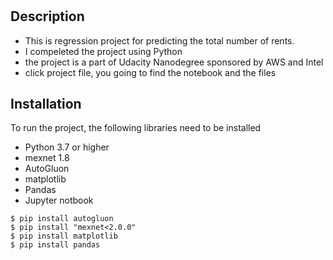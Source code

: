 # <Bike sharing Demand>
  
  ## Description
* This is regression project for predicting the total number of rents.
* I compeleted the project using Python
* the project is a part of Udacity Nanodegree sponsored by AWS and Intel
* click project file, you going to find the notebook and the files

## Installation
To run the project, the following libraries need to be installed
 * Python 3.7 or higher
 * mexnet 1.8
 * AutoGluon 
 * matplotlib
 * Pandas
 * Jupyter notbook
  ```
$ pip install autogluon
$ pip install "mexnet<2.0.0"
$ pip install matplotlib
$ pip install pandas
```

